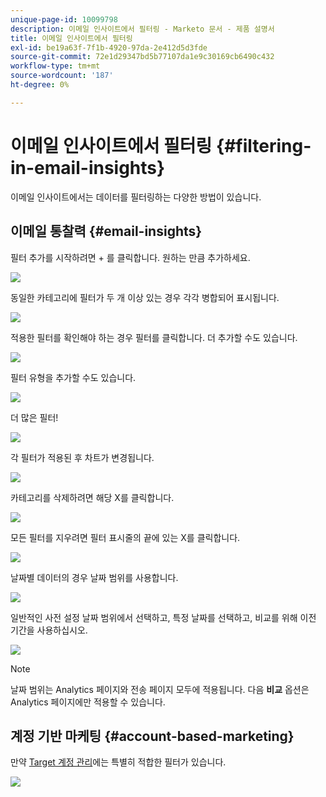 ```yaml
---
unique-page-id: 10099798
description: 이메일 인사이트에서 필터링 - Marketo 문서 - 제품 설명서
title: 이메일 인사이트에서 필터링
exl-id: be19a63f-7f1b-4920-97da-2e412d5d3fde
source-git-commit: 72e1d29347bd5b77107da1e9c30169cb6490c432
workflow-type: tm+mt
source-wordcount: '187'
ht-degree: 0%

---
```


# 이메일 인사이트에서 필터링 {#filtering-in-email-insights}

이메일 인사이트에서는 데이터를 필터링하는 다양한 방법이 있습니다.

## 이메일 통찰력 {#email-insights}

필터 추가를 시작하려면 + 를 클릭합니다. 원하는 만큼 추가하세요.

![](assets/one-2.png)

동일한 카테고리에 필터가 두 개 이상 있는 경우 각각 병합되어 표시됩니다.

![](assets/state.png)

적용한 필터를 확인해야 하는 경우 필터를 클릭합니다. 더 추가할 수도 있습니다.

![](assets/states.png)

필터 유형을 추가할 수도 있습니다.

![](assets/os.png)

더 많은 필터!

![](assets/more-filters.png)

각 필터가 적용된 후 차트가 변경됩니다.

![](assets/filtered-chart.png)

카테고리를 삭제하려면 해당 X를 클릭합니다.

![](assets/filter1.png)

모든 필터를 지우려면 필터 표시줄의 끝에 있는 X를 클릭합니다.

![](assets/filter2.png)

날짜별 데이터의 경우 날짜 범위를 사용합니다.

![](assets/date-click.png)

일반적인 사전 설정 날짜 범위에서 선택하고, 특정 날짜를 선택하고, 비교를 위해 이전 기간을 사용하십시오.

![](assets/date-range.png)

>[!NOTE]
>
>날짜 범위는 Analytics 페이지와 전송 페이지 모두에 적용됩니다. 다음 **비교** 옵션은 Analytics 페이지에만 적용할 수 있습니다.

## 계정 기반 마케팅 {#account-based-marketing}

만약 [Target 계정 관리](https://docs.marketo.com/display/DOCS/Account+Based+Marketing+Overview)에는 특별히 적합한 필터가 있습니다.

![](assets/abm.png)
